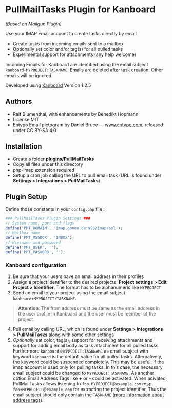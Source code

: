PullMailTasks Plugin for Kanboard
============================
*(Based on Mailgun Plugin)*

Use your IMAP Email account to create tasks directly by email

- Create tasks from incoming emails sent to a mailbox
- Optionally set color and/or tag(s) for all pulled tasks
- Experimental support for attachments (any help welcome)


Incoming Emails for Kanboard are identified using the email subject `kanboard+MYPROJECT:TASKNAME`. Emails are deleted after task creation. Other emails will be ignored.


Developed using [Kanboard](https://kanboard.org) Version 1.2.5

Authors
------

- Ralf Blumenthal, with enhancements by Benedikt Hopmann
- License MIT
- Entypo Email pictogram by Daniel Bruce — www.entypo.com, released under CC BY-SA 4.0

Installation
------------

- Create a folder **plugins/PullMailTasks**
- Copy all files under this directory
- php-imap extension required
- Setup a cron job calling the URL to pull email task (URL is found under **Settings > Integrations > PullMailTasks**)

Plugin Setup
-------------------------------------------

Define those constants in your `config.php` file :

```php
### PullMailTasks Plugin Settings ###
// System name, port and flags
define('PMT_DOMAIN', 'imap.goneo.de:993/imap/ssl');
// Mailbox name
define('PMT_MSGBOX', 'INBOX');
// Username and password
define('PMT_USER', '');
define('PMT_PASWORD', '');
```

### Kanboard configuration

1. Be sure that your users have an email address in their profiles
2. Assign a project identifier to the desired projects: **Project settings > Edit Project > Identifier**. The format has to be alphanumeric like `MYPROJECT`
3. Send an email to your project using the email subject `kanboard+MYPROJECT:TASKNAME`.
> **Attention**: The from address must be same as the email address in the user profile in Kanboard and the user must be member of the project.
4. Pull email by calling URL, which is found under **Settings > Integrations > PullMailTasks** along with
some other settings
5. *Optionally* set color, tag(s), support for receiving attachments and support for adding email body as task attachment for all pulled tasks. Furthermore `kanboard+MYPROJECT:TASKNAME` as email subject with keyword `kanboard` is the default value for all pulled tasks. Alternatively, the keyword could be suspended completely. This may be useful, if the imap account is used only for pulling tasks. In this case, the necessary email subject could be changed to `MYPROJECT:TASKNAME`. As another option Email Address Tags like **+** or **-** could be activated. When acivated, PullMailTasks allows listening to `foo-MYPROJECT＠example.com` resp. `foo+MYPROJECT＠example.com` for extracting the project identifier. Thus the email subject should only contain the `TASKNAME` ([more information about address tags](https://en.wikipedia.org/wiki/Email_address#Address_tags)).
